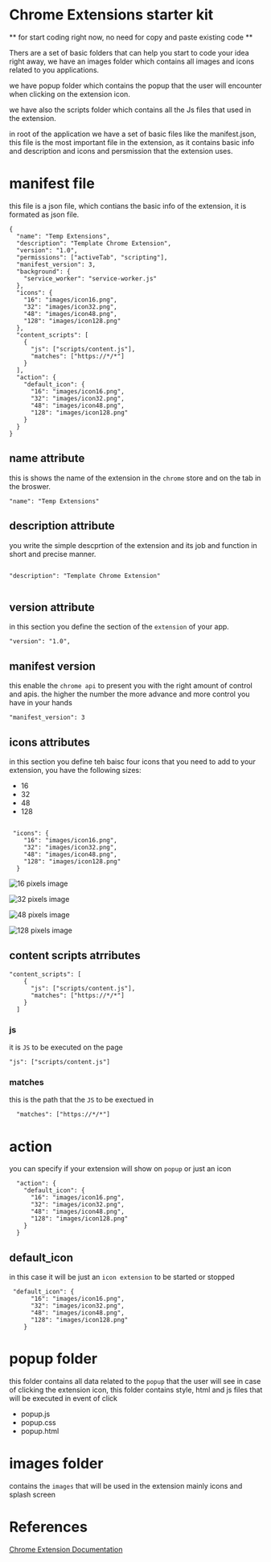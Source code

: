 # Chrome Extensions starter kit

** for start coding right now, no need for copy and paste existing code **

Thers are a set of basic folders that can help you start to code your idea right away,
we have an images folder which contains all images and icons related to you applications.

we have popup folder which contains the popup that the user will encounter when clicking
on the extension icon.

we have also the scripts folder which contains all the Js files that used in the extension.

in root of the application we have a set of basic files like the manifest.json, this file
is the most important file in the extension, as it contains basic info and description
and icons and persmission that the extension uses.

# manifest file

this file is a json file, which contians the basic info of the extension, it is formated as json file.

```
{
  "name": "Temp Extensions",
  "description": "Template Chrome Extension",
  "version": "1.0",
  "permissions": ["activeTab", "scripting"],
  "manifest_version": 3,
  "background": {
    "service_worker": "service-worker.js"
  },
  "icons": {
    "16": "images/icon16.png",
    "32": "images/icon32.png",
    "48": "images/icon48.png",
    "128": "images/icon128.png"
  },
  "content_scripts": [
    {
      "js": ["scripts/content.js"],
      "matches": ["https://*/*"]
    }
  ],
  "action": {
    "default_icon": {
      "16": "images/icon16.png",
      "32": "images/icon32.png",
      "48": "images/icon48.png",
      "128": "images/icon128.png"
    }
  }
}

```

## name attribute

this is shows the name of the extension in the `chrome` store and on the tab in the broswer.

```
"name": "Temp Extensions"

```

## description attribute

you write the simple descprtion of the extension and its job and function in short and precise manner.

```

"description": "Template Chrome Extension"


```

## version attribute

in this section you define the section of the `extension` of your app.

```
"version": "1.0",

```

## manifest version

this enable the `chrome api` to present you with the right amount of control and apis. the higher
the number the more advance and more control you have in your hands

```
"manifest_version": 3

```

## icons attributes

in this section you define teh baisc four icons that you need to add to your extension, you have the
following sizes:

- 16
- 32
- 48
- 128

```

 "icons": {
    "16": "images/icon16.png",
    "32": "images/icon32.png",
    "48": "images/icon48.png",
    "128": "images/icon128.png"
  }

```

![16 pixels image](/images/icon16.png)

![32 pixels image](/images/icon32.png)

![48 pixels image](/images/icon48.png)

![128 pixels image](/images/icon128.png)

## content scripts atrributes

```
"content_scripts": [
    {
      "js": ["scripts/content.js"],
      "matches": ["https://*/*"]
    }
  ]

```

### js

it is `JS` to be executed on the page

```
"js": ["scripts/content.js"]
```

### matches

this is the path that the `JS` to be exectued in

```
  "matches": ["https://*/*"]
```

# action

you can specify if your extension will show on `popup` or just an icon

```
  "action": {
    "default_icon": {
      "16": "images/icon16.png",
      "32": "images/icon32.png",
      "48": "images/icon48.png",
      "128": "images/icon128.png"
    }
  }

```

## default_icon

in this case it will be just an `icon extension` to be started or stopped

```
 "default_icon": {
      "16": "images/icon16.png",
      "32": "images/icon32.png",
      "48": "images/icon48.png",
      "128": "images/icon128.png"
    }

```

# popup folder

this folder contains all data related to the `popup` that the user will see in case of clicking the extension icon, this folder contains style, html and js files that will be executed in event of click

- popup.js
- popup.css
- popup.html

# images folder

contains the `images` that will be used in the extension mainly icons and splash screen

# References

[Chrome Extension Documentation](https://developer.chrome.com/docs/extensions/get-started)
